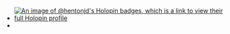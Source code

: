 - [![An image of @hentonjd's Holopin badges, which is a link to view their full Holopin profile](https://holopin.me/hentonjd)](https://holopin.io/@hentonjd)
- <!---

--->
